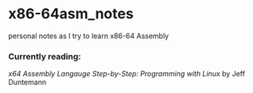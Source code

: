 # x86-64asm_notes
personal notes as I try to learn x86-64 Assembly

### Currently reading:
*x64 Assembly Langauge Step-by-Step: Programming with Linux* by Jeff Duntemann
